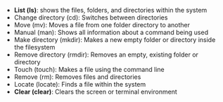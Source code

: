 
- **List (ls)**: shows the files, folders, and directories within the system
- Change directory (cd): Switches between directories
- Move (mv): Moves a file from one folder directory to another
- Manual (man): Shows all information about a command being used
- Make directory (mkdir): Makes a new empty folder or directory inside the filesystem
- Remove directory (rmdir): Removes an empty, existing folder or directory
- Touch (touch): Makes a file using the command line
- Remove (rm): Removes files and directories
- Locate (locate): Finds a file within the system
- **Clear (clear)**: Clears the screen or terminal environment
